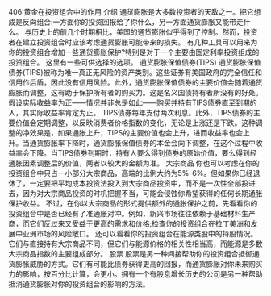 406:黄金在投资组合中的作用
介绍
通货膨胀是大多数投资者的天敌之一。把它想成是反向组合:一方面你的投资回报给了你什么，另一方面通货膨胀又能带走什么。
与历史上的前几个时期相比，美国的通货膨胀似乎得到了控制。然而，投资者在建立投资组合时应该考虑通货膨胀可能带来的损失。
有几种工具可以用来为你的投资组合增加一些通货膨胀保护?特别是对于一个主要由固定利率投资组成的投资组合。
这里有一些可供选择的选项。
通货膨胀保值债券(TIPS)
通货膨胀保值债券(TIPS)被称为唯一真正无风险的资产类别。这些证券有美国政府的完全信任和信用作后盾，因此没有信用风险。此外，通货膨胀保值债券的主要价值会随着通货膨胀而调整，这有助于保护所有者的购买力。这是名义国债持有者所没有的好处。假设实际收益率为正——情况并非总是如此——购买并持有TIPS债券直至到期的人，其实际收益率肯定为正。
TIPS债券每年支付两次利息。此外，TIPS债券的主要价值会定期调整，以反映消费者价格指数的变化，无论是上涨还是下跌。这种调整的净效果是，如果通胀上升，TIPS的主要价值也会上升，进而收益率也会上升。当通货膨胀率下降时，通货膨胀保值债券的本金会向下调整，在这个过程中收益率会下降。当TIPS债券到期时，持有人要么得到债券的原始价值，要么得到经通胀因素调整后的价值，两者以较大的金额为准。
大宗商品
你也可以考虑在你的投资组合中只占一小部分大宗商品，高端的比例大约为5%-6%。但如果你已经退休了，一定要把平均成本投资法投入到大宗商品投资中，而不是一次性全部投进去，因为对大宗商品投资的时机把握不当，可能会侵蚀你希望获得的任何长期通胀保护收益。
不过，在你以大宗商品的形式提供额外的通胀保护之前，先看看你的投资组合中是否已经有了准通胀对冲。例如，新兴市场往往依赖于基础材料生产商，而它们反过来又受益于更高的需求和价格;检查你的投资组合在拉丁美洲和发展中亚洲市场的风险敞口。
还可以看看你的投资组合在能源类股中的持股情况。它们与直接持有大宗商品不同，但它们与能源价格的相关性相当高，而能源是多数大宗商品指数的主要组成部分。
股票
股票是另一种间接帮助你的投资组合抵御通货膨胀威胁的方式。它们有可能比债券获得更高的回报，而通货膨胀对你未来购买力的影响，按百分比计算，会更小。拥有一个有股息增长历史的公司是另一种帮助抵消通货膨胀对你的投资组合的影响的方法。
